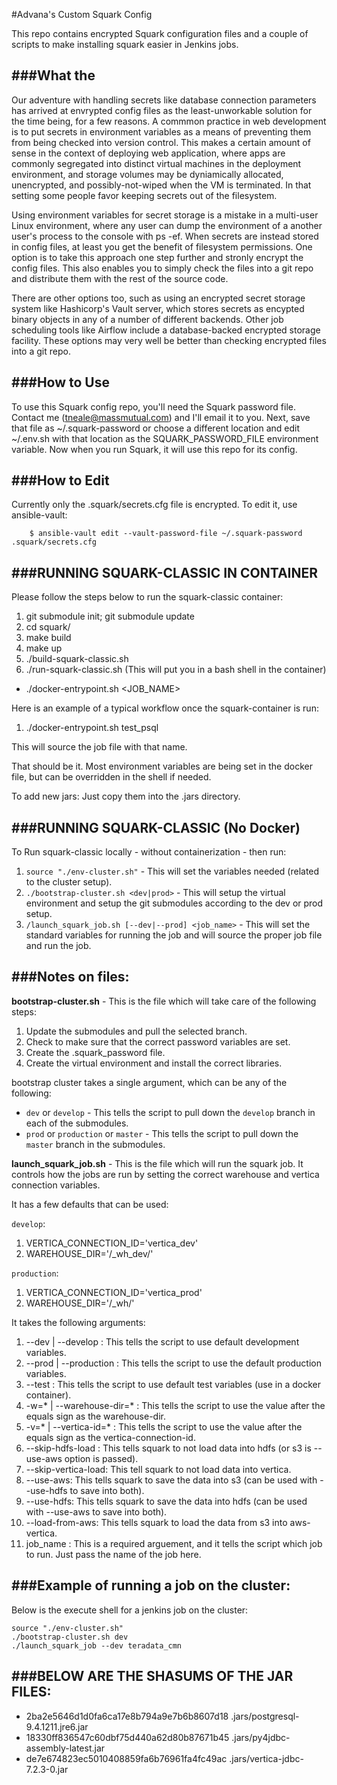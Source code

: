 #Advana's Custom Squark Config

This repo contains encrypted Squark configuration files and a couple of scripts to make installing squark easier in Jenkins jobs. 

###What the
---

Our adventure with handling secrets like database connection parameters has arrived at envrypted config files as the least-unworkable solution for the time being, for a few reasons. A commmon practice in web development is to put secrets in environment variables as a means of preventing them from being checked into version control. This makes a certain amount of sense in the context of deploying web application, where apps are commonly segregated into distinct virtual machines in the deployment environment, and storage volumes may be dyniamically allocated, unencrypted, and possibly-not-wiped when the VM is terminated. In that setting some people favor keeping secrets out of the filesystem. 

Using environment variables for secret storage is a mistake in a multi-user Linux environment, where any user can dump the environment of a another user's process to the console with ps -ef. When secrets are instead stored in config files, at least you get the benefit of filesystem permissions. One option is to take this approach one step further and stronly encrypt the config files. This also enables you to simply check the files into a git repo and distribute them with the rest of the source code. 

There are other options too, such as using an encrypted secret storage system like Hashicorp's Vault server, which stores secrets as encypted binary objects in any of a number of different backends. Other job scheduling tools like Airflow include a database-backed encrypted storage facility. These options may very well be better than checking encrypted files into a git repo.  

###How to Use
---

To use this Squark config repo, you'll need the Squark password file. Contact me (tneale@massmutual.com) and I'll email it to you. Next, save that file as ~/.squark-password or choose a different location and edit ~/.env.sh with that location as the SQUARK_PASSWORD_FILE environment variable. Now when you run Squark, it will use this repo for its config. 

###How to Edit
---

Currently only the .squark/secrets.cfg file is encrypted. To edit it, use ansible-vault:
```
    $ ansible-vault edit --vault-password-file ~/.squark-password .squark/secrets.cfg
```

###RUNNING SQUARK-CLASSIC IN CONTAINER 
---

Please follow the steps below to run the squark-classic container:

1. git submodule init; git submodule update
2. cd squark/
3. make build
4. make up
5. ./build-squark-classic.sh
6. ./run-squark-classic.sh  (This will put you in a bash shell in the container)
  * ./docker-entrypoint.sh <JOB_NAME>

Here is an example of a typical workflow once the squark-container is run:

1. ./docker-entrypoint.sh test_psql

This will source the job file with that name. 

That should be it. Most environment variables are being set in the docker file, but can be overridden in the shell if needed.

To add new jars: Just copy them into the .jars directory.

###RUNNING SQUARK-CLASSIC (No Docker)
---

To Run squark-classic locally - without containerization - then run:

1. `source "./env-cluster.sh"` - This will set the variables needed (related to the cluster setup).
2. `./bootstrap-cluster.sh <dev|prod>` - This will setup the virtual environment and setup the git submodules according to the dev or prod setup.
3. `/launch_squark_job.sh [--dev|--prod] <job_name>` - This will set the standard variables for running the job and will source the proper job file and run the job.

###Notes on files:
---
**bootstrap-cluster.sh** - This is the file which will take care of the following steps:

1. Update the submodules and pull the selected branch.
2. Check to make sure that the correct password variables are set.
3. Create the .squark_password file.
4. Create the virtual environment and install the correct libraries.

bootstrap cluster takes a single argument, which can be any of the following:

* `dev` or `develop` - This tells the script to pull down the `develop` branch in each of the submodules.
* `prod` or `production` or `master` - This tells the script to pull down the `master` branch in the submodules.

**launch_squark_job.sh** - This is the file which will run the squark job. It controls how the jobs are run by setting the correct warehouse and vertica connection variables.

It has a few defaults that can be used:

`develop`: 

1. VERTICA_CONNECTION_ID='vertica_dev'
2. WAREHOUSE_DIR='/_wh_dev/'

`production`:

1. VERTICA_CONNECTION_ID='vertica_prod'
2. WAREHOUSE_DIR='/_wh/'

It takes the following arguments:

1. --dev | --develop : This tells the script to use default development variables.
2. --prod | --production : This tells the script to use the default production variables.
3. --test : This tells the script to use default test variables (use in a docker container).
4. -w=* | --warehouse-dir=* : This tells the script to use the value after the equals sign as the warehouse-dir.
5. -v=* | --vertica-id=* : This tells the script to use the value after the equals sign as the vertica-connection-id.
6. --skip-hdfs-load : This tells squark to not load data into hdfs (or s3 is --use-aws option is passed).
7. --skip-vertica-load: This tell squark to not load data into vertica.
8. --use-aws: This tells squark to save the data into s3 (can be used with --use-hdfs to save into both).
9. --use-hdfs: This tells squark to save the data into hdfs (can be used with --use-aws to save into both).
10. --load-from-aws: This tells squark to load the data from s3 into aws-vertica.
11. job_name : This is a required arguement, and it tells the script which job to run. Just pass the name of the job here.

###Example of running a job on the cluster:
---

Below is the execute shell for a jenkins job on the cluster:

```
source "./env-cluster.sh"
./bootstrap-cluster.sh dev
./launch_squark_job --dev teradata_cmn
```


###BELOW ARE THE SHASUMS OF THE JAR FILES:
---

* 2ba2e5646d1d0fa6ca17e8b794a9e7b6b8607d18  .jars/postgresql-9.4.1211.jre6.jar
* 18330ff836547c60dbf75d440a62d80b87671b45  .jars/py4jdbc-assembly-latest.jar
* de7e674823ec5010408859fa6b76961fa4fc49ac  .jars/vertica-jdbc-7.2.3-0.jar

